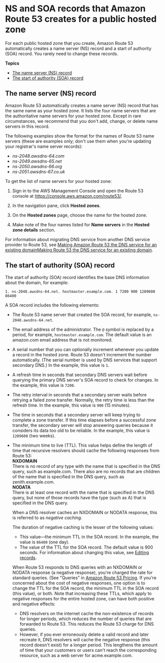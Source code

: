 # NS and SOA records that Amazon Route 53 creates for a public hosted zone<a name="SOA-NSrecords"></a>

For each public hosted zone that you create, Amazon Route 53 automatically creates a name server \(NS\) record and a start of authority \(SOA\) record\. You rarely need to change these records\. 

**Topics**
+ [The name server \(NS\) record](#NSrecords)
+ [The start of authority \(SOA\) record](#SOArecords)

## The name server \(NS\) record<a name="NSrecords"></a>

Amazon Route 53 automatically creates a name server \(NS\) record that has the same name as your hosted zone\. It lists the four name servers that are the authoritative name servers for your hosted zone\. Except in rare circumstances, we recommend that you don't add, change, or delete name servers in this record\.

The following examples show the format for the names of Route 53 name servers \(these are examples only; don't use them when you're updating your registrar's name server records\):
+ *ns\-2048\.awsdns\-64\.com*
+ *ns\-2049\.awsdns\-65\.net*
+ *ns\-2050\.awsdns\-66\.org*
+ *ns\-2051\.awsdns\-67\.co\.uk*

To get the list of name servers for your hosted zone:

1. Sign in to the AWS Management Console and open the Route 53 console at [https://console\.aws\.amazon\.com/route53/](https://console.aws.amazon.com/route53/)\.

1. In the navigation pane, click **Hosted zones**\.

1. On the **Hosted zones** page, choose the name for the hosted zone\.

1. Make note of the four names listed for **Name servers** in the **Hosted zone details** section\.

For information about migrating DNS service from another DNS service provider to Route 53, see [Making Amazon Route 53 the DNS service for an existing domainMaking Route 53 the DNS service for an existing domain](MigratingDNS.md)\.

## The start of authority \(SOA\) record<a name="SOArecords"></a>

The start of authority \(SOA\) record identifies the base DNS information about the domain, for example:

```
1. ns-2048.awsdns-64.net. hostmaster.example.com. 1 7200 900 1209600 86400
```

A SOA record includes the following elements:
+ The Route 53 name server that created the SOA record, for example, `ns-2048.awsdns-64.net`\.
+ The email address of the administrator\. The `@` symbol is replaced by a period, for example, `hostmaster.example.com`\. The default value is an amazon\.com email address that is not monitored\.
+ A serial number that you can optionally increment whenever you update a record in the hosted zone\. Route 53 doesn't increment the number automatically\. \(The serial number is used by DNS services that support secondary DNS\.\) In the example, this value is `1`\.
+ A refresh time in seconds that secondary DNS servers wait before querying the primary DNS server's SOA record to check for changes\. In the example, this value is `7200`\.
+ The retry interval in seconds that a secondary server waits before retrying a failed zone transfer\. Normally, the retry time is less than the refresh time\. In the example, this value is `900` \(15 minutes\)\. 
+ The time in seconds that a secondary server will keep trying to complete a zone transfer\. If this time elapses before a successful zone transfer, the secondary server will stop answering queries because it considers its data too old to be reliable\. In the example, this value is `1209600` \(two weeks\)\.
+ The minimum time to live \(TTL\)\. This value helps define the length of time that recursive resolvers should cache the following responses from Route 53:  
**NXDOMAIN**  
There is no record of any type with the name that is specified in the DNS query, such as example\.com\. There also are no records that are children of the name that is specified in the DNS query, such as zenith\.example\.com\.  
**NODATA**  
There is at least one record with the name that is specified in the DNS query, but none of those records have the type \(such as A\) that is specified in the DNS query\.

  When a DNS resolver caches an NXDOMAIN or NODATA response, this is referred to as *negative caching*\. 

  The duration of negative caching is the lesser of the following values:
  + This value—the minimum TTL in the SOA record\. In the example, the value is `86400` \(one day\)\.
  + The value of the TTL for the SOA record\. The default value is 900 seconds\. For information about changing this value, see [Editing records](resource-record-sets-editing.md)\.

  When Route 53 responds to DNS queries with an NXDOMAIN or NODATA response \(a negative response\), you're charged the rate for standard queries\. \(See "Queries" in [Amazon Route 53 Pricing](http://aws.amazon.com/route53/pricing/)\. If you're concerned about the cost of negative responses, one option is to change the TTL for the SOA record, the minimum TTL in the SOA record \(this value\), or both\. Note that increasing these TTLs, which apply to negative responses for the entire hosted zone, can have both positive and negative effects:
  + DNS resolvers on the internet cache the non\-existence of records for longer periods, which reduces the number of queries that are forwarded to Route 53\. This reduces the Route 53 charge for DNS queries\.
  + However, if you ever erroneously delete a valid record and later recreate it, DNS resolvers will cache the negative response \(this record doesn't exist\) for a longer period\. This lengthens the amount of time that your customers or users can't reach the corresponding resource, such as a web server for acme\.example\.com\. 